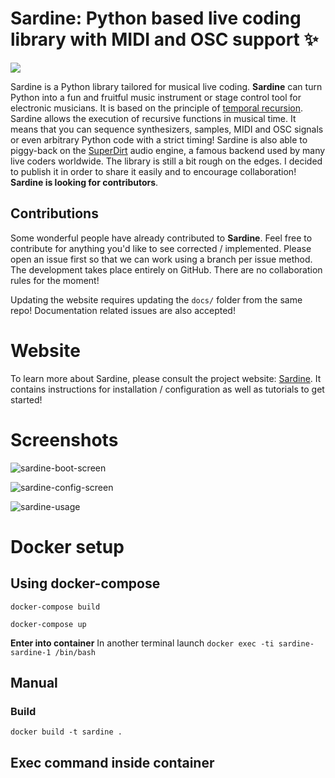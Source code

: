 # Sardine: Python based live coding library with MIDI and OSC support ✨

<a href="https://github.com/bubobubobubobubo/sardine/graphs/contributors">
  <img src="https://contrib.rocks/image?repo=bubobubobubobubo/sardine" />
</a>

Sardine is a Python library tailored for musical live coding. **Sardine** can turn Python into a fun and fruitful music instrument or stage control tool for electronic musicians. It is based on the principle of [temporal recursion](http://extempore.moso.com.au/temporal_recursion.html). Sardine allows the execution of recursive functions in musical time. It means that you can sequence synthesizers, samples, MIDI and OSC signals or even arbitrary Python code with a strict timing! Sardine is also able to piggy-back on the [SuperDirt](https://github.com/musikinformatik/SuperDirt) audio engine, a famous backend used by many live coders worldwide. The library is still a bit rough on the edges. I decided to publish it in order to share it easily and to encourage collaboration! **Sardine is looking for contributors**.

## Contributions

Some wonderful people have already contributed to **Sardine**. Feel free to contribute for anything you'd like to see corrected / implemented. Please open an issue first so that we can work using a branch per issue method. The development takes place entirely on GitHub. There are no collaboration rules for the moment!

Updating the website requires updating the `docs/` folder from the same repo! Documentation related issues are also accepted!

# Website
To learn more about Sardine, please consult the project website: [Sardine](https://sardine.raphaelforment.fr). It contains instructions for installation / configuration as well as tutorials to get started!

# Screenshots

![sardine-boot-screen](pictures/sardine_boot_screen.png)

![sardine-config-screen](pictures/sardine_config_screen.png)

![sardine-usage](pictures/sardine_usage.png)

# Docker setup

## Using docker-compose

`docker-compose build`

`docker-compose up`

**Enter into container**
In another terminal launch
`docker exec -ti sardine-sardine-1 /bin/bash`




## Manual 
### Build
` docker build -t sardine . `


## Exec command inside container